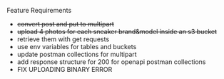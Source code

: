 Feature Requirements

- ~~convert post and put to multipart~~
- ~~upload 4 photos for each sneaker brand&model inside an s3 bucket~~
- retrieve them with get requests
- use env variables for tables and buckets
- update postman collections for multipart
- add response structure for 200 for openapi postman collections
- FIX UPLOADING BINARY ERROR